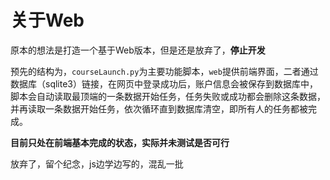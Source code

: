 # 关于Web
原本的想法是打造一个基于Web版本，但是还是放弃了，**停止开发**

预先的结构为，`courseLaunch.py`为主要功能脚本，`web`提供前端界面，二者通过数据库（sqlite3）链接，在网页中登录成功后，账户信息会被保存到数据库中，脚本会自动读取最顶端的一条数据开始任务，任务失败或成功都会删除这条数据，并再读取一条数据开始任务，依次循环直到数据库清空，即所有人的任务都被完成。

**目前只处在前端基本完成的状态，实际并未测试是否可行**

放弃了，留个纪念，js边学边写的，混乱一批